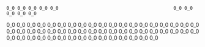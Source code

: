     0_0 0_0 0_0 0_0 0_0                                          0_0 0_0 0_0 0_0 0_0 
0_0                    0_0                                   0_0                    0_0
0_0                    0_0                                   0_0                    0_0
0_0                    0_0                                   0_0                    0_0
0_0                    0_0                                   0_0                    0_0
0_0                    0_0                                   0_0                    0_0
0_0                    0_0                                   0_0                    0_0
0_0                    0_0                                   0_0                    0_0
0_0                    0_0                                   0_0                    0_0
0_0                    0_0                                   0_0                    0_0
   0_0 0_0 0_0 0_0 0_0        0_0 0_0 0_0 0_0 0_0 0_0 0_0        0_0 0_0 0_0 0_0 0_0
